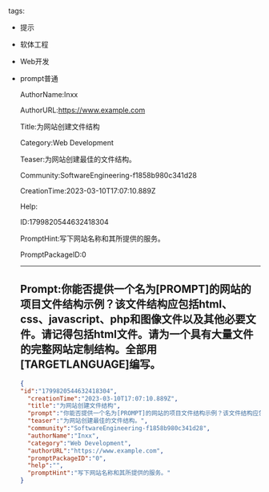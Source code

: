   tags: 
- 提示
- 软体工程
- Web开发
- prompt普通

  AuthorName:Inxx

  AuthorURL:https://www.example.com

  Title:为网站创建文件结构

  Category:Web Development

  Teaser:为网站创建最佳的文件结构。

  Community:SoftwareEngineering-f1858b980c341d28

  CreationTime:2023-03-10T17:07:10.889Z

  Help:

  ID:1799820544632418304

  PromptHint:写下网站名称和其所提供的服务。

  PromptPackageID:0

  ---

  ## Prompt:你能否提供一个名为[PROMPT]的网站的项目文件结构示例？该文件结构应包括html、css、javascript、php和图像文件以及其他必要文件。请记得包括html文件。请为一个具有大量文件的完整网站定制结构。全部用[TARGETLANGUAGE]编写。

  ```json
  {
  "id":"1799820544632418304",
    "creationTime":"2023-03-10T17:07:10.889Z",
    "title":"为网站创建文件结构",
    "prompt":"你能否提供一个名为[PROMPT]的网站的项目文件结构示例？该文件结构应包括html、css、javascript、php和图像文件以及其他必要文件。请记得包括html文件。请为一个具有大量文件的完整网站定制结构。全部用[TARGETLANGUAGE]编写。",
    "teaser":"为网站创建最佳的文件结构。",
    "community":"SoftwareEngineering-f1858b980c341d28",
    "authorName":"Inxx",
    "category":"Web Development",
    "authorURL":"https://www.example.com",
    "promptPackageID":"0",
    "help":"",
    "promptHint":"写下网站名称和其所提供的服务。"
  }
  ```
